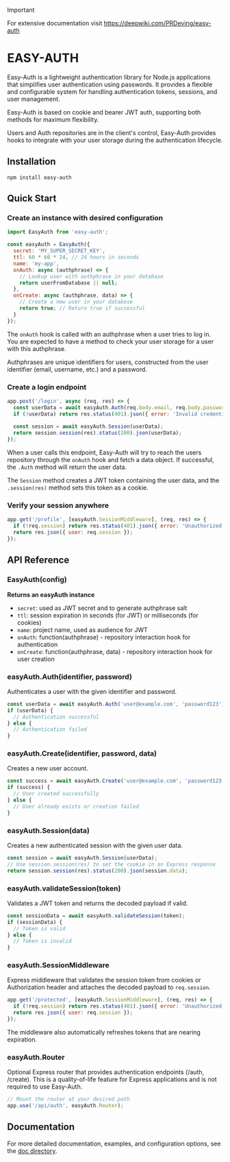 > [!IMPORTANT] 
> For extensive documentation visit https://deepwiki.com/PRDeving/easy-auth

# EASY-AUTH

Easy-Auth is a lightweight authentication library for Node.js applications that simplifies user authentication using passwords. It provides a flexible and configurable system for handling authentication tokens, sessions, and user management.

Easy-Auth is based on cookie and bearer JWT auth, supporting both methods for maximum flexibility.

Users and Auth repositories are in the client's control, Easy-Auth provides hooks to integrate with your user storage during the authentication lifecycle.

## Installation

```
npm install easy-auth
```

## Quick Start

### Create an instance with desired configuration

```javascript
import EasyAuth from 'easy-auth';

const easyAuth = EasyAuth({
  secret: 'MY_SUPER_SECRET_KEY',
  ttl: 60 * 60 * 24, // 24 hours in seconds
  name: 'my-app',
  onAuth: async (authphrase) => {
    // Lookup user with authphrase in your database
    return userFromDatabase || null;
  },
  onCreate: async (authphrase, data) => {
    // Create a new user in your database
    return true; // Return true if successful
  }
});
```

The `onAuth` hook is called with an authphrase when a user tries to log in. You are expected to have a method to check your user storage for a user with this authphrase.

Authphrases are unique identifiers for users, constructed from the user identifier (email, username, etc.) and a password.

### Create a login endpoint

```javascript
app.post('/login', async (req, res) => {
  const userData = await easyAuth.Auth(req.body.email, req.body.password);
  if (!userData) return res.status(401).json({ error: 'Invalid credentials' });
  
  const session = await easyAuth.Session(userData);
  return session.session(res).status(200).json(userData);
});
```

When a user calls this endpoint, Easy-Auth will try to reach the users repository through the `onAuth` hook and fetch a data object. If successful, the `.Auth` method will return the user data.

The `Session` method creates a JWT token containing the user data, and the `.session(res)` method sets this token as a cookie.

### Verify your session anywhere

```javascript
app.get('/profile', [easyAuth.SessionMiddleware], (req, res) => {
  if (!req.session) return res.status(401).json({ error: 'Unauthorized' });
  return res.json({ user: req.session });
});
```

## API Reference

### EasyAuth(config)

**Returns an easyAuth instance**

- `secret`: used as JWT secret and to generate authphrase salt
- `ttl`: session expiration in seconds (for JWT) or milliseconds (for cookies)
- `name`: project name, used as audience for JWT
- `onAuth`: function(authphrase) - repository interaction hook for authentication
- `onCreate`: function(authphrase, data) - repository interaction hook for user creation

### easyAuth.Auth(identifier, password)

Authenticates a user with the given identifier and password.

```javascript
const userData = await easyAuth.Auth('user@example.com', 'password123');
if (userData) {
  // Authentication successful
} else {
  // Authentication failed
}
```

### easyAuth.Create(identifier, password, data)

Creates a new user account.

```javascript
const success = await easyAuth.Create('user@example.com', 'password123', { name: 'John Doe' });
if (success) {
  // User created successfully
} else {
  // User already exists or creation failed
}
```

### easyAuth.Session(data)

Creates a new authenticated session with the given user data.

```javascript
const session = await easyAuth.Session(userData);
// Use session.session(res) to set the cookie in an Express response
return session.session(res).status(200).json(session.data);
```

### easyAuth.validateSession(token)

Validates a JWT token and returns the decoded payload if valid.

```javascript
const sessionData = await easyAuth.validateSession(token);
if (sessionData) {
  // Token is valid
} else {
  // Token is invalid
}
```

### easyAuth.SessionMiddleware

Express middleware that validates the session token from cookies or Authorization header and attaches the decoded payload to `req.session`.

```javascript
app.get('/protected', [easyAuth.SessionMiddleware], (req, res) => {
  if (!req.session) return res.status(401).json({ error: 'Unauthorized' });
  return res.json({ user: req.session });
});
```

The middleware also automatically refreshes tokens that are nearing expiration.

### easyAuth.Router

Optional Express router that provides authentication endpoints (/auth, /create). This is a quality-of-life feature for Express applications and is not required to use Easy-Auth.

```javascript
// Mount the router at your desired path
app.use('/api/auth', easyAuth.Router);
```

## Documentation

For more detailed documentation, examples, and configuration options, see the [doc directory](./doc).
